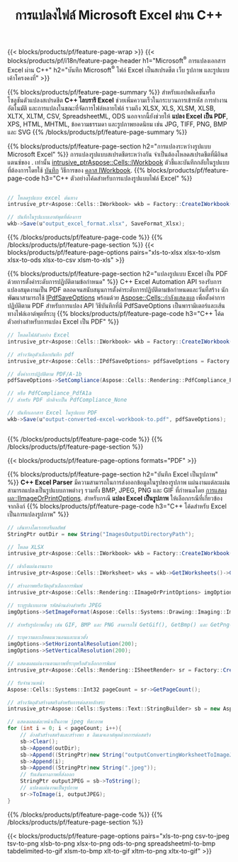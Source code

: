 ﻿---
title: การแปลงไฟล์ Microsoft Excel ผ่าน C++ 
url: /th/cpp/conversion/
description: แปลง Excel XLS, XLSX, ODS, CSV เป็น PDF, XPS, HTML, JPEG และรูปแบบอื่นๆ ด้วยโค้ด C++ เพียงไม่กี่บรรทัด
---
{{< blocks/products/pf/feature-page-wrap >}}
{{< blocks/products/pf/i18n/feature-page-header h1="Microsoft<sup>&reg;</sup> การแปลงเอกสาร Excel ผ่าน C++" h2="บันทึก Microsoft<sup>&reg;</sup> ไฟล์ Excel เป็นสเปรดชีต เว็บ รูปภาพ และรูปแบบเค้าโครงคงที่" >}}

{{% blocks/products/pf/feature-page-summary %}}
สำหรับแอปพลิเคชันหรือโซลูชันตัวแปลงสเปรดชีต **C++ ไลบรารี Excel** ช่วยเพิ่มความเร็วในกระบวนการเข้ารหัส การทำงานอัตโนมัติ และการแปลงในขณะที่จัดการไฟล์หลายไฟล์ รวมถึง XLSX, XLS, XLSM, XLSB, XLTX, XLTM, CSV, SpreadsheetML, ODS นอกจากนี้ยังช่วยให้ **แปลง Excel เป็น PDF**, XPS, HTML, MHTML, ข้อความธรรมดา และรูปภาพยอดนิยม เช่น JPG, TIFF, PNG, BMP และ SVG
{{% /blocks/products/pf/feature-page-summary %}}

{{% blocks/products/pf/feature-page-section h2="การแปลงระหว่างรูปแบบ Microsoft Excel" %}}
การแปลงรูปแบบสเปรดชีตระหว่างกัน จำเป็นต้องโหลดสเปรดชีตที่มีอินสแตนซ์ของ . เท่านั้น [ intrusive_ptr<Aspose::Cells::IWorkbook>](https://reference.aspose.com/cells/cpp/class/aspose.cells.i_workbook) ตัวชี้และบันทึกกลับในรูปแบบที่ต้องการโดยใช้ [บันทึก](https://reference.aspose.com/cells/cpp/class/aspose.cells.i_workbook#a9460f52a2dec8f4bf623a4905167d997) วิธีการของ [คลาส IWorkbook](https://reference.aspose.com/cells/cpp/class/aspose.cells.i_workbook).
{{% blocks/products/pf/feature-page-code h3="C++ ตัวอย่างโค้ดสำหรับการแปลงรูปแบบไฟล์ Excel" %}}

```cs

// โหลดรูปแบบ excel ต้นทาง
intrusive_ptr<Aspose::Cells::IWorkbook> wkb = Factory::CreateIWorkbook(u"src_excel_file.xls");

// บันทึกในรูปแบบเอาต์พุตที่ต้องการ
wkb->Save(u"output_excel_format.xlsx", SaveFormat_Xlsx);


```
{{% /blocks/products/pf/feature-page-code %}}
{{% /blocks/products/pf/feature-page-section %}}
{{< blocks/products/pf/feature-page-options pairs="xls-to-xlsx xlsx-to-xlsm xlsx-to-ods xlsx-to-csv xlsm-to-xls" >}}


{{% blocks/products/pf/feature-page-section h2="แปลงรูปแบบ Excel เป็น PDF ด้วยการตั้งค่าระดับการปฏิบัติตามข้อกำหนด" %}}
C++ Excel Automation API รองรับการแปลงสมุดงานเป็น PDF ตลอดจนสนับสนุนการตั้งค่าระดับการปฏิบัติตามข้อกำหนดและวันที่สร้าง นักพัฒนาสามารถใช้ [IPdfSaveOptions](https://reference.aspose.com/cells/cpp/class/aspose.cells.i_pdf_save_options) พร้อมด้วย [Aspose::Cells::กำลังแสดงผล](https://reference.aspose.com/cells/cpp/namespace/aspose.cells.rendering) เพื่อตั้งค่าการปฏิบัติตาม PDF สำหรับการแปลง API วิธีบันทึกที่มี PdfSaveOptions เป็นพารามิเตอร์และเส้นทางไฟล์เอาต์พุตที่ระบุ 
{{% blocks/products/pf/feature-page-code h3="C++ โค้ดตัวอย่างสำหรับการแปลง Excel เป็น PDF" %}}

```cs
// โหลดไฟล์ตัวอย่าง Excel
intrusive_ptr<Aspose::Cells::IWorkbook> wkb = Factory::CreateIWorkbook(u"sample-convert-excel-to.pdf");

// สร้างวัตถุตัวเลือกบันทึก pdf
intrusive_ptr<Aspose::Cells::IPdfSaveOptions> pdfSaveOptions = Factory::CreateIPdfSaveOptions();

// ตั้งค่าการปฏิบัติตาม PDF/A-1b
pdfSaveOptions->SetCompliance(Aspose::Cells::Rendering::PdfCompliance_PdfA1b);

// หรือ PdfCompliance_PdfA1a 
// สำหรับ PDF ปกติจะเป็น PdfCompliance_None

// บันทึกเอกสาร Excel ในรูปแบบ PDF
wkb->Save(u"output-converted-excel-workbook-to.pdf", pdfSaveOptions);



```
{{% /blocks/products/pf/feature-page-code %}}
{{% /blocks/products/pf/feature-page-section %}}

{{< blocks/products/pf/feature-page-options formats="PDF" >}}

{{% blocks/products/pf/feature-page-section h2="บันทึก Excel เป็นรูปภาพ" %}}
**C++ Excel Parser** มีความสามารถในการส่งออกข้อมูลในรูปของรูปภาพ แผ่นงานแต่ละแผ่นสามารถแปลงเป็นรูปแบบภาพต่างๆ รวมทั้ง BMP, JPEG, PNG และ GIF ที่กำหนดโดย [การแสดงผล::IImageOrPrintOptions](https://reference.aspose.com/cells/cpp/class/aspose.cells.rendering.i_image_or_print_options). สำหรับกรณี **แปลง Excel เป็นรูปภาพ** ให้เลือกกรณีที่เกี่ยวข้องจากลิงก์
{{% blocks/products/pf/feature-page-code h3="C++ โค้ดสำหรับ Excel เป็นการแปลงรูปภาพ" %}}

```cs
// เส้นทางไดเรกทอรีผลลัพธ์
StringPtr outDir = new String("ImagesOutputDirectoryPath");

// โหลด XLSX
intrusive_ptr<Aspose::Cells::IWorkbook> wkb = Factory::CreateIWorkbook(u"source-excel-file.xlsx");

// เข้าถึงแผ่นงานแรก
intrusive_ptr<Aspose::Cells::IWorksheet> wks = wkb->GetIWorksheets()->GetObjectByIndex(0);

// สร้างภาพหรือวัตถุตัวเลือกการพิมพ์
intrusive_ptr<Aspose::Cells::Rendering::IImageOrPrintOptions> imgOptions = Factory::CreateIImageOrPrintOptions();

// ระบุรูปแบบภาพ รหัสด้านล่างสำหรับ JPEG
imgOptions->SetImageFormat(Aspose::Cells::Systems::Drawing::Imaging::ImageFormat::GetJpeg());

// สำหรับรูปภาพอื่นๆ เช่น GIF, BMP และ PNG สามารถใช้ GetGif(), GetBmp() และ GetPng() ตามลำดับ 

// ระบุความละเอียดแนวนอนและแนวตั้ง
imgOptions->SetHorizontalResolution(200);
imgOptions->SetVerticalResolution(200);

// แสดงผลแผ่นงานตามภาพที่ระบุหรือตัวเลือกการพิมพ์
intrusive_ptr<Aspose::Cells::Rendering::ISheetRender> sr = Factory::CreateISheetRender(wks, imgOptions);

// รับจำนวนหน้า
Aspose::Cells::Systems::Int32 pageCount = sr->GetPageCount();

// สร้างวัตถุตัวสร้างสตริงสำหรับการต่อสายอักขระ
intrusive_ptr<Aspose::Cells::Systems::Text::StringBuilder> sb = new Aspose::Cells::Systems::Text::StringBuilder();

// แสดงผลแต่ละหน้าเป็นภาพ jpeg ทีละภาพ
for (int i = 0; i < pageCount; i++){
	// ล้างตัวสร้างสตริงและสร้างพา ธ อิมเมจเอาต์พุตด้วยการต่อสตริง
	sb->Clear();
	sb->Append(outDir);
	sb->Append((StringPtr)new String("outputConvertingWorksheetToImageJPEG_"));
	sb->Append(i);
	sb->Append((StringPtr)new String(".jpeg"));
	// รับเส้นทางภาพที่ส่งออก
	StringPtr outputJPEG = sb->ToString();
	// แปลงแผ่นงานเป็นรูปภาพ
	sr->ToImage(i, outputJPEG);
}

```
{{% /blocks/products/pf/feature-page-code %}}
{{% /blocks/products/pf/feature-page-section %}}

{{< blocks/products/pf/feature-page-options pairs="xls-to-png csv-to-jpeg tsv-to-png xlsb-to-png xlsx-to-png ods-to-png spreadsheetml-to-bmp tabdelimited-to-gif xlsm-to-bmp xlt-to-gif xltm-to-png xltx-to-gif" >}}